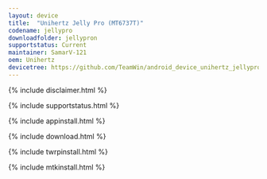 ```yaml
---
layout: device
title:  "Unihertz Jelly Pro (MT6737T)"
codename: jellypro
downloadfolder: jellypron
supportstatus: Current
maintainer: SamarV-121
oem: Unihertz
devicetree: https://github.com/TeamWin/android_device_unihertz_jellypro/tree/android-7.1
---
```


{% include disclaimer.html %}

{% include supportstatus.html %}

{% include appinstall.html %}

{% include download.html %}

{% include twrpinstall.html %}

{% include mtkinstall.html %}

